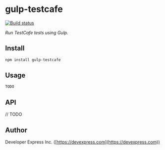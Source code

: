 # gulp-testcafe
[![Build status](https://ci.appveyor.com/api/projects/status/gvjohww3gs65m36j?svg=true)](https://ci.appveyor.com/project/DevExpress/gulp-testcafe)

*Run TestCafe tests using Gulp.*

## Install
```sh
npm install gulp-testcafe
```

## Usage
```js
TODO
```

## API
// TODO

## Author
Developer Express Inc. ([https://devexpress.com](https://devexpress.com))
